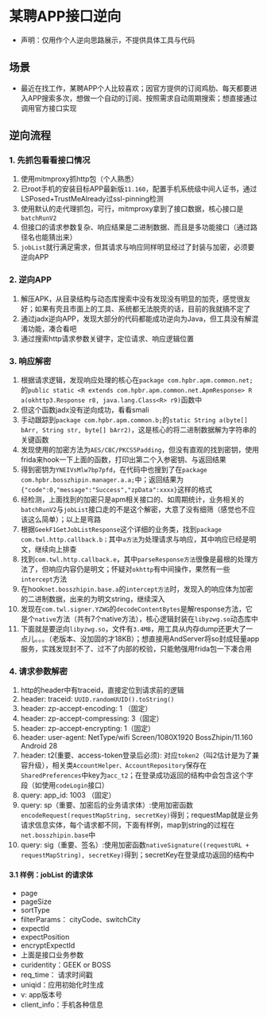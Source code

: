 # 某聘APP接口逆向

* 声明：仅用作个人逆向思路展示，不提供具体工具与代码

## 场景

* 最近在找工作，某聘APP个人比较喜欢；因官方提供的订阅鸡肋、每天都要进入APP搜索多次，想做一个自动的订阅、按照需求自动周期搜索；想直接通过调用官方接口实现

## 逆向流程

### 1. 先抓包看看接口情况

1. 使用mitmproxy抓http包（个人熟悉）
2. 已root手机的安装目标APP最新版`11.160`，配置手机系统级中间人证书，通过LSPosed+TrustMeAlready过ssl-pinning检测
3. 使用默认的走代理抓包，可行，mitmproxy拿到了接口数据，核心接口是`batchRunV2`
4. 但接口的请求参数复杂、响应结果是二进制数据、而且是多功能接口（通过路径名也能猜出来）
5. `jobList`就行满足需求，但其请求与响应同样明显经过了封装与加密，必须要逆向APP

### 2. 逆向APP

1. 解压APK，从目录结构与动态库搜索中没有发现没有明显的加壳，感觉很友好；如果有壳且市面上的工具、系统都无法脱壳的话，目前的我就搞不定了
2. 通过jadx逆向APP，发现大部分的代码都能成功逆向为Java，但工具没有解混淆功能，凑合看吧
3. 通过搜索http请求参数关键字，定位请求、响应逻辑位置

### 3. 响应解密

1. 根据请求逻辑，发现响应处理的核心在`package com.hpbr.apm.common.net;`的`public static <R extends com.hpbr.apm.common.net.ApmResponse> R a(okhttp3.Response r8, java.lang.Class<R> r9)`函数中
2. 但这个函数jadx没有逆向成功，看看smali
3. 手动跟踪到`package com.hpbr.apm.common.b;`的`static String a(byte[] bArr, String str, byte[] bArr2)`，这是核心的将二进制数据解为字符串的关键函数
4. 发现使用的加密方法为`AES/CBC/PKCS5Padding`，但没有直观的找到密钥，使用frida来hook一下上面的函数，打印出第二个入参密钥、与返回结果
5. 得到密钥为`YNEIVsMlw7bp7pfd`，在代码中也搜到了在`package com.hpbr.bosszhipin.manager.a.a;`中；返回结果为`{"code":0,"message":"Success","zpData":xxxx}`这样的格式
6. 经检测，上面找到的加密只是apm相关接口的、如周期统计，业务相关的`batchRunV2`与`jobList`接口走的不是这个解密，大意了没有细筛（感觉也不应该这么简单）；以上是弯路
7. 根据`GeekF1GetJobListResponse`这个详细的业务类，找到`package com.twl.http.callback.b；`其中`a方法`为处理请求与响应，其中响应已经是明文，继续向上排查
8. 找到`com.twl.http.callback.e`，其中`parseResponse方法`很像是最根的处理方法了，但响应内容仍是明文；怀疑对`okhttp`有中间操作，果然有一些`intercept`方法
9. 在hook`net.bosszhipin.base.a`的`intercept方法`时，发现入的响应体为加密的二进制数据，出来的为明文string，继续深入
10. 发现在`com.twl.signer.YZWG`的`decodeContentBytes`是解response方法，它是个`native`方法（共有7个native方法），核心逻辑封装在`libyzwg.so`动态库中
11. 下面就是要逆向`libyzwg.so`，文件有`3.4MB`，用工具从内存dump还更大了一点儿。。。（老版本、没加固的才18KB）；想直接用AndServer将so封成轻量app服务，实践发现封不了、过不了内部的校验，只能勉强用frida包一下凑合用

### 4. 请求参数解密

1. http的header中有traceid，直接定位到请求前的逻辑
2. header: traceid: `UUID.randomUUID().toString()`
3. header: zp-accept-encoding: 1 （固定）
4. header: zp-accept-compressing: 3（固定）
5. header: zp-accept-encrypting: 1（固定）
6. header: user-agent: NetType/wifi Screen/1080X1920 BossZhipin/11.160 Android 28
7. header: t2(重要、access-token登录后必须): 对应`token2`（叫2估计是为了兼容升级），相关类`AccountHelper、AccountRepository`保存在`SharedPreferences`中key为`acc_t2`；在登录成功返回的结构中会包含这个字段（如使用`codeLogin`接口）
8. query: app_id: 1003 （固定）
9. query: sp（重要、加密后的业务请求体）:使用加密函数`encodeRequest(requestMapString, secretKey)`得到；requestMap就是业务请求信息实体，每个请求都不同，下面有样例，map到string的过程在`net.bosszhipin.base`中
10. query: sig（重要、签名）:使用加密函数`nativeSignature((requestURL + requestMapString), secretKey)`得到；secretKey在登录成功返回的结构中

#### 3.1 样例：jobList 的请求体

* page
* pageSize
* sortType
* filterParams： cityCode、switchCity
* expectId
* expectPosition
* encryptExpectId
* 上面是接口业务参数
* curidentity：GEEK or BOSS
* req_time： 请求时间戳
* uniqid：应用初始化时生成
* v: app版本号
* client_info：手机各种信息
